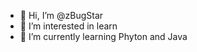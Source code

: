 - 👋 Hi, I’m @zBugStar
- 👀 I’m interested in learn
- 🌱 I’m currently learning Phyton and Java

<!---
zBugStar/zBugStar is a ✨ special ✨ repository because its `README.md` (this file) appears on your GitHub profile.
You can click the Preview link to take a look at your changes.
--->
